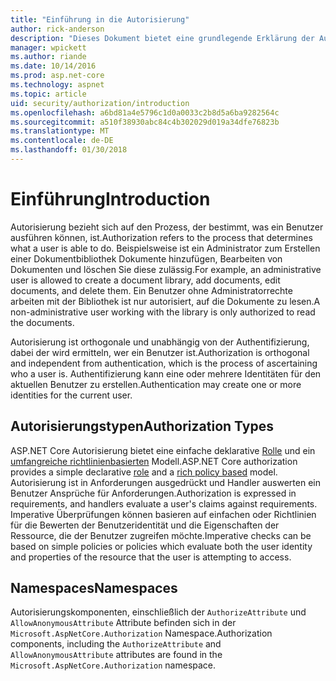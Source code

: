 ```yaml
---
title: "Einführung in die Autorisierung"
author: rick-anderson
description: "Dieses Dokument bietet eine grundlegende Erklärung der Autorisierung und erläutert, wie die Autorisierung auf ASP.NET Core bezieht."
manager: wpickett
ms.author: riande
ms.date: 10/14/2016
ms.prod: asp.net-core
ms.technology: aspnet
ms.topic: article
uid: security/authorization/introduction
ms.openlocfilehash: a6bd81a4e5796c1d0a0033c2b8d5a6ba9282564c
ms.sourcegitcommit: a510f38930abc84c4b302029d019a34dfe76823b
ms.translationtype: MT
ms.contentlocale: de-DE
ms.lasthandoff: 01/30/2018
---
```

# <a name="introduction"></a><span data-ttu-id="d0418-103">Einführung</span><span class="sxs-lookup"><span data-stu-id="d0418-103">Introduction</span></span>

<a name="security-authorization-introduction"></a>

<span data-ttu-id="d0418-104">Autorisierung bezieht sich auf den Prozess, der bestimmt, was ein Benutzer ausführen können, ist.</span><span class="sxs-lookup"><span data-stu-id="d0418-104">Authorization refers to the process that determines what a user is able to do.</span></span> <span data-ttu-id="d0418-105">Beispielsweise ist ein Administrator zum Erstellen einer Dokumentbibliothek Dokumente hinzufügen, Bearbeiten von Dokumenten und löschen Sie diese zulässig.</span><span class="sxs-lookup"><span data-stu-id="d0418-105">For example, an administrative user is allowed to create a document library, add documents, edit documents, and delete them.</span></span> <span data-ttu-id="d0418-106">Ein Benutzer ohne Administratorrechte arbeiten mit der Bibliothek ist nur autorisiert, auf die Dokumente zu lesen.</span><span class="sxs-lookup"><span data-stu-id="d0418-106">A non-administrative user working with the library is only authorized to read the documents.</span></span>

<span data-ttu-id="d0418-107">Autorisierung ist orthogonale und unabhängig von der Authentifizierung, dabei der wird ermitteln, wer ein Benutzer ist.</span><span class="sxs-lookup"><span data-stu-id="d0418-107">Authorization is orthogonal and independent from authentication, which is the process of ascertaining who a user is.</span></span> <span data-ttu-id="d0418-108">Authentifizierung kann eine oder mehrere Identitäten für den aktuellen Benutzer zu erstellen.</span><span class="sxs-lookup"><span data-stu-id="d0418-108">Authentication may create one or more identities for the current user.</span></span>

## <a name="authorization-types"></a><span data-ttu-id="d0418-109">Autorisierungstypen</span><span class="sxs-lookup"><span data-stu-id="d0418-109">Authorization Types</span></span>

<span data-ttu-id="d0418-110">ASP.NET Core Autorisierung bietet eine einfache deklarative [Rolle](roles.md) und ein [umfangreiche richtlinienbasierten](policies.md) Modell.</span><span class="sxs-lookup"><span data-stu-id="d0418-110">ASP.NET Core authorization provides a simple declarative [role](roles.md) and a [rich policy based](policies.md) model.</span></span> <span data-ttu-id="d0418-111">Autorisierung ist in Anforderungen ausgedrückt und Handler auswerten ein Benutzer Ansprüche für Anforderungen.</span><span class="sxs-lookup"><span data-stu-id="d0418-111">Authorization is expressed in requirements, and handlers evaluate a user's claims against requirements.</span></span> <span data-ttu-id="d0418-112">Imperative Überprüfungen können basieren auf einfachen oder Richtlinien für die Bewerten der Benutzeridentität und die Eigenschaften der Ressource, die der Benutzer zugreifen möchte.</span><span class="sxs-lookup"><span data-stu-id="d0418-112">Imperative checks can be based on simple policies or policies which evaluate both the user identity and properties of the resource that the user is attempting to access.</span></span>

## <a name="namespaces"></a><span data-ttu-id="d0418-113">Namespaces</span><span class="sxs-lookup"><span data-stu-id="d0418-113">Namespaces</span></span>

<span data-ttu-id="d0418-114">Autorisierungskomponenten, einschließlich der `AuthorizeAttribute` und `AllowAnonymousAttribute` Attribute befinden sich in der `Microsoft.AspNetCore.Authorization` Namespace.</span><span class="sxs-lookup"><span data-stu-id="d0418-114">Authorization components, including the `AuthorizeAttribute` and `AllowAnonymousAttribute` attributes are found in the `Microsoft.AspNetCore.Authorization` namespace.</span></span>
